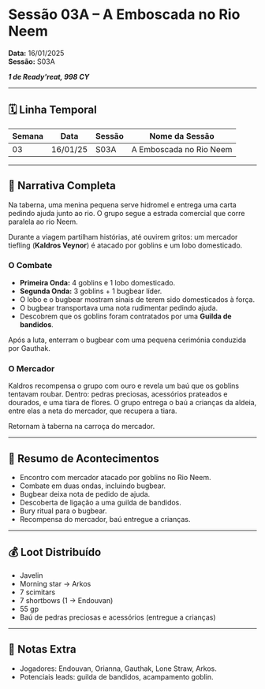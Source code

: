 # Sessão 03A – A Emboscada no Rio Neem  
**Data:** 16/01/2025  
**Sessão:** S03A  

***1 de Ready'reat, 998 CY***

---
## 🗓 Linha Temporal
| Semana | Data     | Sessão | Nome da Sessão          |
| ------ | -------- | ------ | ----------------------- |
| 03     | 16/01/25 | S03A   | A Emboscada no Rio Neem |

---

## 📖 Narrativa Completa
Na taberna, uma menina pequena serve hidromel e entrega uma carta pedindo ajuda junto ao rio. O grupo segue a estrada comercial que corre paralela ao rio Neem.  

Durante a viagem partilham histórias, até ouvirem gritos: um mercador tiefling (**Kaldros Veynor**) é atacado por goblins e um lobo domesticado.  

### O Combate
- **Primeira Onda:** 4 goblins e 1 lobo domesticado.  
- **Segunda Onda:** 3 goblins + 1 bugbear líder.  
- O lobo e o bugbear mostram sinais de terem sido domesticados à força.  
- O bugbear transportava uma nota rudimentar pedindo ajuda.  
- Descobrem que os goblins foram contratados por uma **Guilda de bandidos**.  

Após a luta, enterram o bugbear com uma pequena cerimónia conduzida por Gauthak.  

### O Mercador
Kaldros recompensa o grupo com ouro e revela um baú que os goblins tentavam roubar. Dentro: pedras preciosas, acessórios prateados e dourados, e uma tiara de flores. O grupo entrega o baú a crianças da aldeia, entre elas a neta do mercador, que recupera a tiara.  

Retornam à taberna na carroça do mercador.  

---

## 🎲 Resumo de Acontecimentos
- Encontro com mercador atacado por goblins no Rio Neem.  
- Combate em duas ondas, incluindo bugbear.  
- Bugbear deixa nota de pedido de ajuda.  
- Descoberta de ligação a uma guilda de bandidos.  
- Bury ritual para o bugbear.  
- Recompensa do mercador, baú entregue a crianças.  

---

## 💰 Loot Distribuído
- Javelin  
- Morning star → Arkos  
- 7 scimitars  
- 7 shortbows (1 → Endouvan)  
- 55 gp  
- Baú de pedras preciosas e acessórios (entregue a crianças)  

---

## 🧾 Notas Extra
- Jogadores: Endouvan, Orianna, Gauthak, Lone Straw, Arkos.  
- Potenciais leads: guilda de bandidos, acampamento goblin.  
